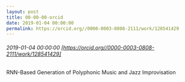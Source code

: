 ```yaml
---
layout: post
title: 00-00-00-orcid
date: 2019-01-04 00:00:00
permalink: https://orcid.org//0000-0003-0808-2111/work/128541429
---
```


###### 2019-01-04 00:00:00 [https://orcid.org//0000-0003-0808-2111/work/128541429]
RNN-Based Generation of Polyphonic Music and Jazz Improvisation
